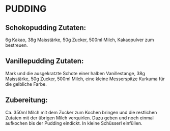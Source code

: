 # PUDDING

## Schokopudding Zutaten:

6g Kakao, 38g Maisstärke, 50g Zucker, 500ml Milch, Kakaopulver zum
bestreuen.

## Vanillepudding Zutaten:

Mark und die ausgekratzte Schote einer halben Vanillestange, 38g
Maisstärke, 50g Zucker, 500ml Milch, eine kleine Messerspitze Kurkuma
für die gelbliche Farbe.

## Zubereitung:

Ca. 350ml Milch mit dem Zucker zum Kochen bringen und die restlichen
Zutaten mit der übrigen Milch verquirlen. Dazu geben und noch einmal
aufkochen bis der Pudding eindickt. In kleine Schüsserl einfüllen.

